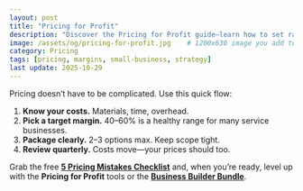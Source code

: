```yaml
---
layout: post
title: "Pricing for Profit"
description: "Discover the Pricing for Profit guide—learn how to set rates with confidence, boost margins, and grow your business with proven strategies."
image: /assets/og/pricing-for-profit.jpg    # 1200x630 image you add to repo
category: Pricing
tags: [pricing, margins, small-business, strategy]
last update: 2025-10-29
---
```


Pricing doesn’t have to be complicated. Use this quick flow:

1. **Know your costs.** Materials, time, overhead.
2. **Pick a target margin.** 40–60% is a healthy range for many service businesses.
3. **Package clearly.** 2–3 options max. Keep scope tight.
4. **Review quarterly.** Costs move—your prices should too.

Grab the free **[5 Pricing Mistakes Checklist](https://mikeguides8.gumroad.com/l/pricing-mistakes-checklist)** and, when you’re ready, level up with the **Pricing for Profit** tools or the **[Business Builder Bundle](https://mikeguides.co/bundle)**.

